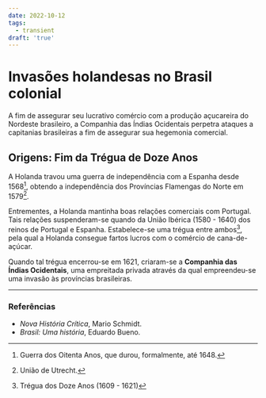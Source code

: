 ```yaml
---
date: 2022-10-12
tags:
  - transient
draft: 'true'
---
```

# Invasões holandesas no Brasil colonial
A fim de assegurar seu lucrativo comércio com a produção açucareira do Nordeste brasileiro, a Companhia das Índias Ocidentais perpetra ataques a capitanias brasileiras a fim de assegurar sua hegemonia comercial.

## Origens: Fim da Trégua de Doze Anos
A Holanda travou uma guerra de independência com a Espanha desde 1568[^1], obtendo a independência dos Províncias Flamengas do Norte em 1579[^2].

Entrementes, a Holanda mantinha boas relações comerciais com Portugal. Tais relações suspenderam-se quando da União Ibérica (1580 - 1640) dos reinos de Portugal e Espanha. Estabelece-se uma trégua entre ambos[^3], pela qual a Holanda consegue fartos lucros com o comércio de cana-de-açúcar.

Quando tal trégua encerrou-se em 1621, criaram-se a **Companhia das Índias Ocidentais**, uma empreitada privada através da qual empreendeu-se uma invasão às províncias brasileiras.


---
### Referências
- *Nova História Crítica*, Mario Schmidt.
- *Brasil: Uma história*, Eduardo Bueno.

[^1]: Guerra dos Oitenta Anos, que durou, formalmente, até 1648.
[^2]: União de Utrecht.
[^3]: Trégua dos Doze Anos (1609 - 1621)
